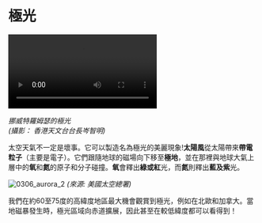# 極光

<video controls loop autoplay>
  <source src="./videos/shunchiming.mp4" type="video/mp4">
  Your browser does not support HTML5 video.
</video>

*挪威特羅姆瑟的極光<br>(攝影： 香港天文台台長岑智明)*

太空天氣不一定是壞事。它可以製造名為極光的美麗現象!**太陽風**從太陽帶來**帶電粒子**（主要是電子）。它們跟隨地球的磁場向下移至**極地**，並在那裡與地球大氣上層中的**氧**和**氮**的原子和分子碰撞。**氧**會釋出**綠或紅**光，而**氮**則釋出**藍及紫**光。

![0306_aurora_2](./static/0306_aurora_2.png)
*(來源: 美國太空總署)*

我們在約60至75度的高緯度地區最大機會觀賞到極光，例如在北歐和加拿大。當地磁暴發生時，極光區域向赤道擴展，因此甚至在較低緯度都可以看得到！
